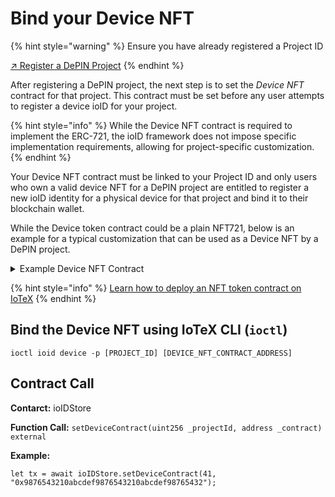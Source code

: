 # Bind your Device NFT

{% hint style="warning" %}
Ensure you have already registered a Project ID&#x20;

[↗ Register a DePIN Project](register-a-depin-project.md)
{% endhint %}

After registering a DePIN project, the next step is to set the _Device NFT_ contract for that project. This contract must be set before any user attempts to register a device ioID for your project.

{% hint style="info" %}
While the Device NFT contract is required to implement the ERC-721, the ioID framework does not impose specific implementation requirements, allowing for project-specific customization.&#x20;
{% endhint %}

Your Device NFT contract must be linked to your Project ID and only users who own a valid device NFT for a DePIN project are entitled to register a new ioID identity for a physical device for that project and bind it to their blockchain wallet.&#x20;

While the Device token contract could be a plain NFT721, below is an example for a typical customization that can be used as a Device NFT by a DePIN project.

<details>

<summary>Example Device NFT Contract</summary>

```solidity
// SPDX-License-Identifier: MIT
pragma solidity ^0.8.0;

import "@openzeppelin/contracts/token/ERC721/ERC721.sol";
import "@openzeppelin/contracts/access/Ownable.sol";

contract DeviceNFT is ERC721, Ownable {
    event MinterConfigured(address indexed minter, uint256 minterAllowedAmount);
    event MinterRemoved(address indexed minter);

    mapping(address => bool) internal minters;
    mapping(address => uint256) internal minterAllowed;
    uint256 nextId;

    constructor() ERC721("Example Device NFT", "EDN") {}

    function minterAllowance(address minter) external view returns (uint256) {
        return minterAllowed[minter];
    }

    function isMinter(address account) external view returns (bool) {
        return minters[account];
    }

    function configureMinter(address _minter, uint256 _minterAllowedAmount) external onlyOwner {
        minters[_minter] = true;
        minterAllowed[_minter] = _minterAllowedAmount;
        emit MinterConfigured(_minter, _minterAllowedAmount);
    }

    function removeMinter(address _minter) external onlyOwner {
        minters[_minter] = false;
        minterAllowed[_minter] = 0;
        emit MinterRemoved(_minter);
    }

    function mint(address _to) external returns (uint256) {
        require(_to != address(0), "zero address");

        uint256 mintingAllowedAmount = minterAllowed[msg.sender];
        require(mintingAllowedAmount > 0, "exceeds minterAllowance");
        unchecked {
            minterAllowed[msg.sender] -= 1;
        }

        uint256 _tokenId = ++nextId;
        _mint(_to, _tokenId);
        return _tokenId;
    }
}
```

</details>

{% hint style="info" %}
[Learn how to deploy an NFT token contract on IoTeX](../../../builders/defi/deploy-tokens/deploy-an-nft-token.md)
{% endhint %}

## Bind the Device NFT using IoTeX CLI (`ioctl`)

```
ioctl ioid device -p [PROJECT_ID] [DEVICE_NFT_CONTRACT_ADDRESS]
```

## Contract Call

**Contarct:** ioIDStore

**Function Call:** `setDeviceContract(uint256 _projectId, address _contract) external`

**Example:**

```solidity
let tx = await ioIDStore.setDeviceContract(41, "0x9876543210abcdef9876543210abcdef98765432");
```

